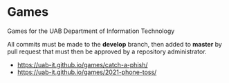 # Games

Games for the UAB Department of Information Technology

All commits must be made to the **develop** branch, then added to **master** by pull request that must then be approved by a repository administrator.

* https://uab-it.github.io/games/catch-a-phish/
* https://uab-it.github.io/games/2021-phone-toss/

<!-- Test -->
